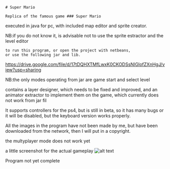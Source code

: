 ```
# Super Mario
```
```
Replica of the famous game ### Super Mario
```
executed in java for pc, with included map editor and sprite creator.

NB:if you do not know it, is advisable not to use the sprite estractor and
the level editor
```
to run this program, or open the project with netbeans,
or use the following jar and lib.
```
https://drive.google.com/file/d/17tDQHXTMfLwxK0CKODSsNIGlofZXnHgJ/view?usp=sharing

NB:the only modes operating from jar are game start and select level

contains a layer designer, which needs to be fixed and improved,
and an animator extractor to implement them on the game,
which currently does not work from jar fil

It supports controllers for the ps4, but is still in beta, 
so it has many bugs or it will be disabled, but the keyboard version works properly.

All the images in the program have not been made by me, but have 
been downloaded from the network, then I will put in a copyright.

the multyplayer mode does not work yet

a little screenshot for the actual gameplay
![alt text](https://lh3.googleusercontent.com/z5b-S2f8SsDwubW_eerXQ1AGCLNTtjc9Yy1bXy9vRHupksnNmG9MN5Lc4iVUVI58AjDnffC8xt5TrYlyqkar=w1920-h997-rw)

Program not yet complete
